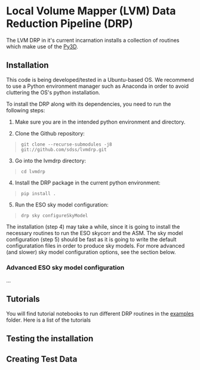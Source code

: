 # Local Volume Mapper (LVM) Data Reduction Pipeline (DRP)

The LVM DRP in it's current incarnation installs a collection of routines which make use of the [Py3D]().

## Installation

This code is being developed/tested in a Ubuntu-based OS. We recommend to use a Python environment manager such as Anaconda in order to avoid cluttering the OS's python installation.

To install the DRP along with its dependencies, you need to run the following steps:

1. Make sure you are in the intended python environment and directory.
   
2. Clone the Github repository:
> `git clone --recurse-submodules -j8 git://github.com/sdss/lvmdrp.git`

3. Go into the lvmdrp directory:
> `cd lvmdrp`

4. Install the DRP package in the current python environment:
> `pip install .`

5. Run the ESO sky model configuration:
> `drp sky configureSkyModel`

The installation (step 4) may take a while, since it is going to install the necessary routines to run the ESO skycorr and the ASM.
The sky model configuration (step 5) should be fast as it is going to write the default configuratation files in order to produce
sky models. For more advanced (and slower) sky model configuration options, see the section below.

### Advanced ESO sky model configuration

...

## Tutorials

<!-- write tutorial notebooks -->
You will find tutorial notebooks to run different DRP routines in the [examples]() folder. Here is a list of the tutorials

## Testing the installation

<!-- write a script to test everything went find with the installation -->

## Creating Test Data
